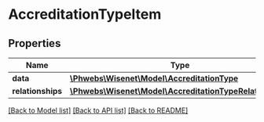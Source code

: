 # AccreditationTypeItem

## Properties
Name | Type | Description | Notes
------------ | ------------- | ------------- | -------------
**data** | [**\Phwebs\Wisenet\Model\AccreditationType**](AccreditationType.md) |  | [optional] 
**relationships** | [**\Phwebs\Wisenet\Model\AccreditationTypeRelationships**](AccreditationTypeRelationships.md) |  | [optional] 

[[Back to Model list]](../../README.md#documentation-for-models) [[Back to API list]](../../README.md#documentation-for-api-endpoints) [[Back to README]](../../README.md)

